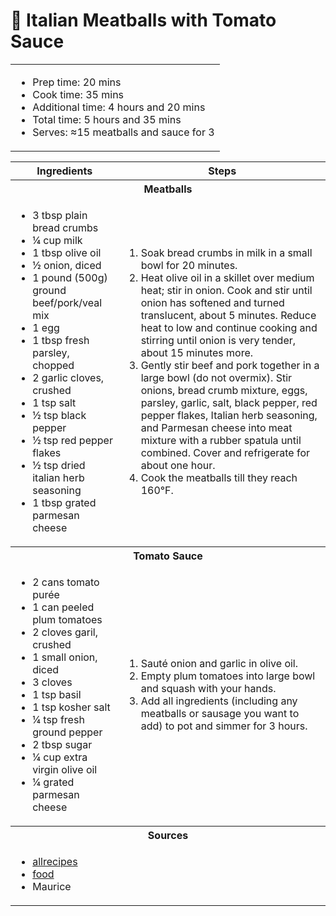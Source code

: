 # 🍅 Italian Meatballs with Tomato Sauce

<table class="table table-striped">
    <tr>
        <td colspan="2">
        <ul>
            <li>Prep time: 20 mins</li>
            <li>Cook time: 35 mins</li>
            <li>Additional time: 4 hours and 20 mins</li>
            <li>Total time: 5 hours and 35 mins</li>
            <li>Serves: ≈15 meatballs and sauce for 3</li>
        </ul>
        </td>
    </tr>
</table>

<table class="table table-striped">
  <thead>
    <tr>
      <th scope="col">Ingredients</th>
      <th scope="col">Steps</th>
    </tr>
  </thead>
  <tbody>
    <tr>
      <th colspan="2">Meatballs</th>
    </tr>
    <tr>
      <td scope="row">
        <ul>
            <li>3 tbsp plain bread crumbs</li>
            <li>¼ cup milk</li>
            <li>1 tbsp olive oil</li>
            <li>½ onion, diced</li>
            <li>1 pound (500g) ground beef/pork/veal mix</li>
            <li>1 egg</li>
            <li>1 tbsp fresh parsley, chopped</li>
            <li>2 garlic cloves, crushed</li>
            <li>1 tsp salt</li>
            <li>½ tsp black pepper</li>
            <li>½ tsp red pepper flakes</li>
            <li>½ tsp dried italian herb seasoning</li>
            <li>1 tbsp grated parmesan cheese</li>
        </ul>
      </td>
      <td>
        <ol>
            <li>Soak bread crumbs in milk in a small bowl for 20 minutes.</li>
            <li>Heat olive oil in a skillet over medium heat; stir in onion. Cook and stir until onion has softened and turned translucent, about 5 minutes. Reduce heat to low and continue cooking and stirring until onion is very tender, about 15 minutes more.</li>
            <li>Gently stir beef and pork together in a large bowl (do not overmix). Stir onions, bread crumb mixture, eggs, parsley, garlic, salt, black pepper, red pepper flakes, Italian herb seasoning, and Parmesan cheese into meat mixture with a rubber spatula until combined. Cover and refrigerate for about one hour.</li>
            <li>Cook the meatballs till they reach 160°F.</li>
        </ol>
      </td>
    </tr>
    <tr>
      <th colspan="2">Tomato Sauce</th>
    </tr>
    <tr>
      <td scope="row">
        <ul>
            <li>2 cans tomato purée</li>
            <li>1 can peeled plum tomatoes</li>
            <li>2 cloves garil, crushed</li>
            <li>1 small onion, diced</li>
            <li>3 cloves</li>
            <li>1 tsp basil</li>
            <li>1 tsp kosher salt</li>
            <li>1⁄4 tsp fresh ground pepper</li>
            <li>2 tbsp sugar</li>
            <li>1⁄4 cup extra virgin olive oil</li>
            <li>1⁄4 grated parmesan cheese</li>
        </ul>
      </td>
      <td>
        <ol>
            <li>Sauté onion and garlic in olive oil.</li>
            <li>Empty plum tomatoes into large bowl and squash with your hands.</li>
            <li>Add all ingredients (including any meatballs or sausage you want to add) to pot and simmer for 3 hours.</li>
        </ol>
      </td>
    </tr>
    <tr>
      <th colspan="2">Sources</th>
    </tr>
    <tr>
      <td colspan="2">
        <ul>
            <li><a href="https://www.allrecipes.com/recipe/220854/chef-johns-italian-meatballs/" target="_blank">allrecipes</a></li>
            <li><a href="https://www.food.com/recipe/authentic-italian-tomato-sauce-92096" target="_blank">food</a></li>
            <li>Maurice</li>
        </ul>
      </td>
    </tr>
  </tbody>
</table>
